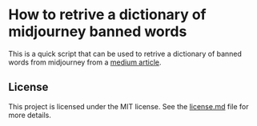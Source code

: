 # How to retrive a dictionary of midjourney banned words

This is a quick script that can be used to retrive a dictionary of banned words from midjourney from a [medium article](https://blog.easyprompt.xyz/the-complete-list-of-banned-words-in-midjourney-you-need-to-know-12111a5bbf87). 

## License

This project is licensed under the MIT license. See the [license.md](license.md) file for more details.
